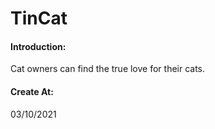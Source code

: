 # TinCat

#### Introduction:
Cat owners can find the true love for their cats.


#### Create At:
03/10/2021
